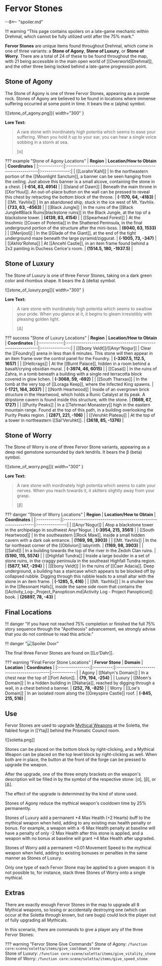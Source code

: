 # Fervor Stones

--8<-- "spoiler.md"

!!! warning "This page contains spoilers on a late-game mechanic within Drehmal, which cannot be fully utilized until after the 75% mark."

**Fervor Stones** are unique items found throughout Drehmal, which come in one of three variants: a **Stone of Agony**, **Stone of Luxury**, or **Stone of Worry**. There are a total of 24 of these to be found throughout the map, with 21 being accessible in the main open world of [[Overworld|Drehmal]], and the other three being locked behind a late-game progression point.

## Stone of Agony
The Stone of Agony is one of three Fervor Stones, appearing as a purple rock. Stones of Agony are believed to be found in locations where immense suffering occurred at some point in time. It bears the α (alpha) symbol.

![[stone_of_agony.png]]{ width="300" }

**Lore Text:**

> A rare stone with inordinately high potentia which seems to ease your suffering. When you hold it up to your ear, you can hear a single voice sobbing in a storm at sea.
>
> [α]

??? example "Stone of Agony Locations"
    |  **Region**  |                 **Location/How to Obtain**                     | **Coordinates** |
    |:------------:|:---------------------------------------------------------------|:---------------:|
    | [[Lorahn'Kahl]] | In the northeastern portion of the [[Moonlight Sanctum]], a banner can be seen hanging from the ceiling. Just above this banner is a small alcove, containing the stone in a chest. | **(-614, 83, 4914)** |
    | [[Island of Dawn]] | Beneath the main throne in [[Xor'Huul]]. An out-of-place button on the wall can be pressed to reveal this chest by retracting the bottom block of the throne. | **(-1170, 64, -4183)** |
    | [[Mt. Yavhlix]] | In an abandoned ship, stuck in the ice west of Mt. Yavhlix. | **(733, 63, -4563)** |
    | [[Black Jungle]] | In the ruins of the [[Black Jungle#Black Ruins|blackstone ruins]] in the Black Jungle, at the top of a blackstone tower. | **(4139, 83, 4154)** |
    | [[Spearhead Forest]] | At the Insohmic [[Coven of Potentia]] in the Shattered Peninsula, in the final underground portion of the structure after the mini-boss. | **(6040, 63, 1533)** |
    | [[Merijool]] | In the [[Glade of the Giant]], at the end of the tight underground maze beneath the large pyramid/ziggurat. | **(-1005, 73, -347)** |
    | [[Akhlo'Rohma]] | At [[Ancehl Castle]], in an item frame found behind a 2x2 painting in Duchess Cerice's room. | **(1514.5, 180, -1937.5)** |

## Stone of Luxury
The Stone of Luxury is one of three Fervor Stones, taking on a dark green color and rhombus shape. It bears the Δ (delta) symbol.

![[stone_of_luxury.png]]{ width="300" }

**Lore Text:**

> A rare stone with inordinately high potentia which seems to swallow your pride. When you glance at it, it begins to gleam irresistibly with pleasing golden light.
>
> [Δ]

??? success "Stone of Luxury Locations"
    |  **Region**  |                 **Location/How to Obtain**                     | **Coordinates** |
    |:------------:|:---------------------------------------------------------------|:---------------:|
    | [[Ebony Veldt]]/[[Anyr'Nogur]] | Clear the [[Foundry]] arena in less than 6 minutes. This stone will then appear in an item frame over the control panel for the Foundry. | **(-3307.5, 112.5, 1657)** |
    | [[Hellcrags]] | At the [[Burnt Palace]], hidden in a room behind a basalt/crying obsidian mural. | **(-3974, 46, 6015)** |
    | [[Casai]]    | In the ruins of Zahra, in a tomb beneath a building with a single red terracotta block covered in glow lichen. | **(-3068, 59, -692)** |
    | [[South Tharxax]] | In the tomb at the very top of [[Loraga Keep]], where the Infected King spawns. | **(-1721, 164, 3037)** |
    | [[North Heartwood]] | Inside of an overgrown brick structure in the Heartwood, which holds a Runic Catalyst at its peak. A dripstone cavern is found inside this structure, with the stone. | **(1669, 67, 1727)** |
    | [[Purity Peaks]] | In a [[Tehrmari Monastery]] high in the eastern mountain range. Found at the top of this path, in a building overlooking the Purity Peaks region. | **(2871, 221, -106)** |
    | [[Veruhkt Plateau]] | At the top of a tower in northeastern [[Sal'Veruhkt]]. | **(3618, 85, -1376)** |

## Stone of Worry
The Stone of Worry is one of three Fervor Stone variants, appearing as a deep red gemstone surrounded by dark tendrils. It bears the β (beta) symbol. 

![[stone_of_worry.png]]{ width="300" }

**Lore Text:**

> A rare stone with inordinately high potentia which seems to calm your nerves. When you reach towards it, it skitters slightly away from your grasp. 
>
> [β]

??? danger "Stone of Worry Locations"
    |  **Region**  |                 **Location/How to Obtain**                     | **Coordinates** |
    |:------------:|:---------------------------------------------------------------|:---------------:|
    | [[Anyr'Nogur]] | Atop a blackstone tower in the archipelago in southwest Anyr'Nogur. | **(-3954, 215, 3561)** |
    | [[South Heartwood]] | In the southeastern [[Rock Maw]], inside a small hidden cavern with a dark oak entrance. | **(1169, 98, 3903)** |
    | [[Mt. Yavhlix]] | In the far northeast corner of the [[Oblivion]] labyrinth. | **(1169, 98, 3903)** |
    | [[Sahd]] | In a building towards the top of the river in the Zedoh Clan ruins. | **(5190, 115, 5574)** |
    | [[Highfall Tundra]] | Inside a large boulder in a set of stone ruins, in the craggy peninsula in the southeast Highfall Tundra region. | **(5877, 147, -294)** |
    | [[Ebony Veldt]] | In the ruins of [[Caer Adacia]]. Deep underground, a building has a staircase which appears to be blocked off by collapsed rubble. Digging through this rubble leads to a small altar with the stone in an item frame. | **(-1285, 5, 416)** |
    | [[Mt. Yavhlix]] | In a shulker box in the [[Resonant Halls]], inside the same side room that contains the [[Activity_Log-_Project_Panopticon.md|Activity Log - Project Panopticon]] book. | **(26897, 78, -43)** |

## Final Locations
!!! danger "If you have not reached 75% completion or finished the full 75% story sequence through the "Apotheosis" advancement, we strongly advise that you do not continue to read this article."

!!! danger "![Spoiler Door](/assets/img/spoiler_door.png)"

The final three Fervor Stones are found on [[Lo'Dahr]].

??? warning "Final Fervor Stone Locations"
    | **Fervor Stone** | **Domain** | **Location** | **Coordinates** |
    |:----------------:|:----------:|:-------------------------------------------|:------------:|
    | Agony            | [[Nahyn's Domain]] | In a chest near the top of [[Fort Aelon]]. | **(79, 194, -254)** |
    | Luxury           | [[Moen's Domain]] | In a hidden building in [[Naharja]], reached by digging through a wall, in a chest behind a banner. | **(252, 78, -825)** |
    | Worry            | [[Loe's Domain]] | In an isolated room along the [[Greyspire Castle]] roof. | **(-845, 215, 516)** |

## Use

Fervor Stones are used to upgrade [Mythical Weapons](/Items/Mythical_Weapons/) at the Soletta, the fabled forge in [[Ytaj]] behind the Prismatic Council room. 

![[soletta.png]]

Stones can be placed on the bottom block by right-clicking, and a Mythical Weapon can be placed on the top level block by right-clicking as well. When both are in place, the button at the front of the forge can be pressed to upgrade the weapon.

After the upgrade, one of the three empty brackets on the weapon's description will be filled in by the symbol of the respective stone: [α], [β], or [Δ]. 

The effect of the upgrade is determined by the kind of stone used. 

Stones of Agony reduce the mythical weapon's cooldown time by 25% permanently.

Stones of Luxury add a permanent +4 Max Health (+2 Hearts) buff to the mythical weapon when held, adding to any existing max health penalty or bonus. For example, a weapon with a -6 Max Health penalty at baseline will have a penalty of only -2 Max Health after this stone is applied, and a weapon with no bonus at baseline will grant +4 Max Health after upgraded.

Stones of Worry add a permanent +0.01 Movement Speed to the mythical weapon when held, adding to existing bonuses or penalties in the same manner as Stones of Luxury.

Only one type of each Fervor Stone may be applied to a given weapon: it is not possible to, for instance, stack three Stones of Worry onto a single mythical.

## Extras
There are exactly enough Fervor Stones in the map to upgrade all 8 Mythical weapons, so losing or accidentally destroying one (which can occur at the Soletta through known, but rare bugs) could lock the player out of fully upgrading all Mythicals. 

In this scenario, there are commands to give a player any of the three Fervor Stones:

??? warning "Fervor Stone Give Commands"
    Stone of Agony: `/function core:scene/soletta/items/give_cooldown_stone` <br>
    Stone of Luxury: `/function core:scene/soletta/items/give_vitality_stone` <br>
    Stone of Worry: `/function core:scene/soletta/items/give_speed_stone`




